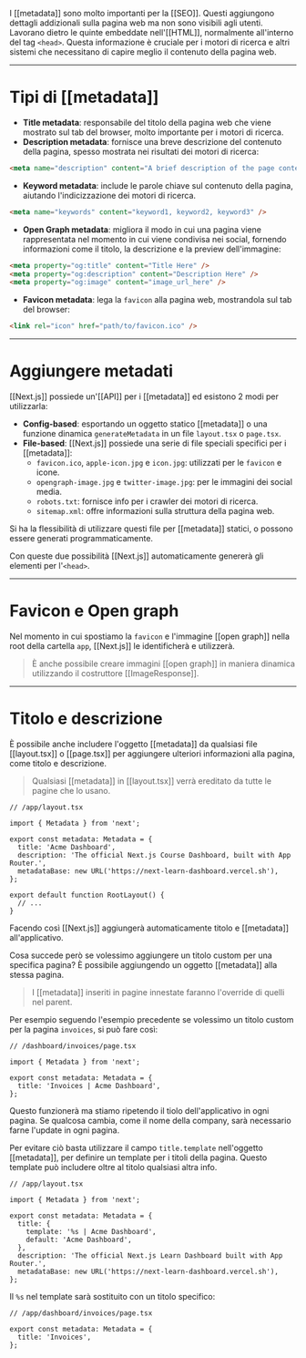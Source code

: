 I [[metadata]] sono molto importanti per la [[SEO]]. Questi aggiungono dettagli addizionali sulla pagina web ma non sono visibili agli utenti. Lavorano dietro le quinte embeddate nell'[[HTML]], normalmente all'interno del tag `<head>`. Questa informazione è cruciale per i motori di ricerca e altri sistemi che necessitano di capire meglio il contenuto della pagina web.

---

# Tipi di [[metadata]]

- **Title metadata**: responsabile del titolo della pagina web che viene mostrato sul tab del browser, molto importante per i motori di ricerca.
- **Description metadata**: fornisce una breve descrizione del contenuto della pagina, spesso mostrata nei risultati dei motori di ricerca:

```HTML
<meta name="description" content="A brief description of the page content." />
```

- **Keyword metadata**: include le parole chiave sul contenuto della pagina, aiutando l'indicizzazione dei motori di ricerca.

```html
<meta name="keywords" content="keyword1, keyword2, keyword3" />
```

- **Open Graph metadata**: migliora il modo in cui una pagina viene rappresentata nel momento in cui viene condivisa nei social, fornendo informazioni come il titolo, la descrizione e la preview dell'immagine:

```html
<meta property="og:title" content="Title Here" />
<meta property="og:description" content="Description Here" />
<meta property="og:image" content="image_url_here" />
```

- **Favicon metadata**: lega la `favicon` alla pagina web, mostrandola sul tab del browser:

```html
<link rel="icon" href="path/to/favicon.ico" />
```

---

# Aggiungere metadati

[[Next.js]] possiede un'[[API]] per i [[metadata]] ed esistono 2 modi per utilizzarla:

- **Config-based**: esportando un oggetto statico [[metadata]] o una funzione dinamica `generateMetadata` in un file `layout.tsx` o `page.tsx`.
- **File-based**: [[Next.js]] possiede una serie di file speciali specifici per i [[metadata]]:
	- `favicon.ico`, `apple-icon.jpg` e `icon.jpg`: utilizzati per le `favicon` e icone.
	- `opengraph-image.jpg` e `twitter-image.jpg`: per le immagini dei social media.
	- `robots.txt`: fornisce info per i crawler dei motori di ricerca.
	- `sitemap.xml`: offre informazioni sulla struttura della pagina web.

Si ha la flessibilità di utilizzare questi file per [[metadata]] statici, o possono essere generati programmaticamente.

Con queste due possibilità [[Next.js]] automaticamente genererà gli elementi per l'`<head>`.

---

# Favicon e Open graph

Nel momento in cui spostiamo la `favicon` e l'immagine [[open graph]] nella root della cartella `app`, [[Next.js]] le identificherà e utilizzerà.

>È anche possibile creare immagini [[open graph]] in maniera dinamica utilizzando il costruttore [[ImageResponse]].

---

# Titolo e descrizione

È possibile anche includere l'oggetto [[metadata]] da qualsiasi file [[layout.tsx]] o [[page.tsx]] per aggiungere ulteriori informazioni alla pagina, come titolo e descrizione.

>Qualsiasi [[metadata]] in [[layout.tsx]] verrà ereditato da tutte le pagine che lo usano.

```tsx
// /app/layout.tsx

import { Metadata } from 'next';
 
export const metadata: Metadata = {
  title: 'Acme Dashboard',
  description: 'The official Next.js Course Dashboard, built with App Router.',
  metadataBase: new URL('https://next-learn-dashboard.vercel.sh'),
};
 
export default function RootLayout() {
  // ...
}
```

Facendo così [[Next.js]] aggiungerà automaticamente titolo e [[metadata]] all'applicativo.

Cosa succede però se volessimo aggiungere un titolo custom per una specifica pagina?
È possibile aggiungendo un oggetto [[metadata]] alla stessa pagina.

>I [[metadata]] inseriti in pagine innestate faranno l'override di quelli nel parent.

Per esempio seguendo l'esempio precedente se volessimo un titolo custom per la pagina `invoices`, si può fare così:

```tsx
// /dashboard/invoices/page.tsx

import { Metadata } from 'next';
 
export const metadata: Metadata = {
  title: 'Invoices | Acme Dashboard',
};
```

Questo funzionerà ma stiamo ripetendo il tiolo dell'applicativo in ogni pagina. Se qualcosa cambia, come il nome della company, sarà necessario farne l'update in ogni pagina.

Per evitare ciò basta utilizzare il campo `title.template` nell'oggetto [[metadata]], per definire un template per i titoli della pagina. Questo template può includere oltre al titolo qualsiasi altra info.

```tsx
// /app/layout.tsx

import { Metadata } from 'next';
 
export const metadata: Metadata = {
  title: {
    template: '%s | Acme Dashboard',
    default: 'Acme Dashboard',
  },
  description: 'The official Next.js Learn Dashboard built with App Router.',
  metadataBase: new URL('https://next-learn-dashboard.vercel.sh'),
};
```

Il `%s` nel template sarà sostituito con un titolo specifico:

```tsx
// /app/dashboard/invoices/page.tsx

export const metadata: Metadata = {
  title: 'Invoices',
};
```